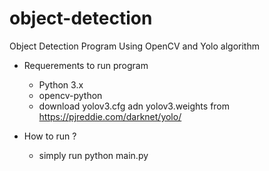 # object-detection
Object Detection Program Using OpenCV and Yolo algorithm


- Requerements to run program
  - Python 3.x
  - opencv-python
  - download yolov3.cfg adn yolov3.weights from https://pjreddie.com/darknet/yolo/
  
- How to run ?
  - simply run python main.py
  
  

    
